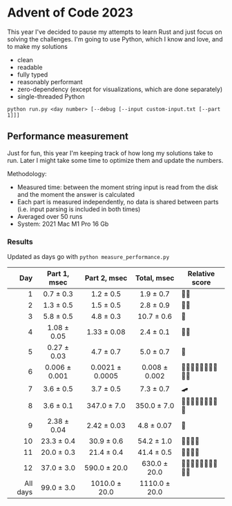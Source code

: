 # Advent of Code 2023

This year I've decided to pause my attempts to learn Rust and just focus on solving the challenges.
I'm going to use Python, which I know and love, and to make my solutions
- clean
- readable
- fully typed
- reasonably performant
- zero-dependency (except for visualizations, which are done separately)
- single-threaded Python

```shell
python run.py <day number> [--debug [--input custom-input.txt [--part 1]]]
```

## Performance measurement

Just for fun, this year I'm keeping track of how long my solutions take to run. Later I might take some time to
optimize them and update the numbers.

Methodology:
- Measured time: between the moment string input is read from the disk and the moment the answer is calculated
- Each part is measured independently, no data is shared between parts (i.e. input parsing is included in both times)
- Averaged over 50 runs
- System: 2021 Mac M1 Pro 16 Gb 

### Results

Updated as days go with `python measure_performance.py`

<!-- generated table start -->
**Day** | **Part 1**, msec | **Part 2**, msec | **Total**, msec | **Relative score**
---: | :---: | :---: | :---: | ---
1 | 0.7 ± 0.3 | 1.2 ± 0.5 | 1.9 ± 0.7 | 🚀🚀
2 | 1.3 ± 0.5 | 1.5 ± 0.5 | 2.8 ± 0.9 | 🚀🚀
3 | 5.8 ± 0.5 | 4.8 ± 0.3 | 10.7 ± 0.6 | 🐢
4 | 1.08 ± 0.05 | 1.33 ± 0.08 | 2.4 ± 0.1 | 🚀🚀
5 | 0.27 ± 0.03 | 4.7 ± 0.7 | 5.0 ± 0.7 | 🚀
6 | 0.006 ± 0.001 | 0.0021 ± 0.0005 | 0.008 ± 0.002 | 🚀🚀🚀🚀🚀🚀🚀🚀🚀🚀
7 | 3.6 ± 0.5 | 3.7 ± 0.5 | 7.3 ± 0.7 | 🛹
8 | 3.6 ± 0.1 | 347.0 ± 7.0 | 350.0 ± 7.0 | 🐢🐢🐢🐢🐢🐢🐢🐢🐢
9 | 2.38 ± 0.04 | 2.42 ± 0.03 | 4.8 ± 0.07 | 🚀
10 | 23.3 ± 0.4 | 30.9 ± 0.6 | 54.2 ± 1.0 | 🐢🐢🐢🐢
11 | 20.0 ± 0.3 | 21.4 ± 0.4 | 41.4 ± 0.5 | 🐢🐢🐢🐢
12 | 37.0 ± 3.0 | 590.0 ± 20.0 | 630.0 ± 20.0 | 🐢🐢🐢🐢🐢🐢🐢🐢🐢🐢
All days | 99.0 ± 3.0 | 1010.0 ± 20.0 | 1110.0 ± 20.0 | 
<!-- generated table end -->

